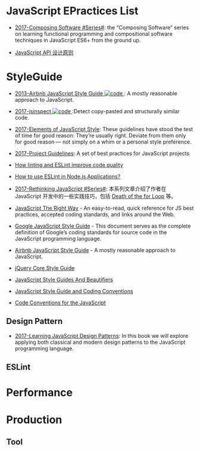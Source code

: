 # JavaScript EPractices List

- [2017-Composing Software #Series#](https://parg.co/bJ4): the “Composing Software” series on learning functional programming and compositional software techniques in JavaScript ES6+ from the ground up.

- [JavaScript API 设计原则](http://jinlong.github.io/2015/08/31/secrets-of-awesome-javascript-api-design/?utm_source=tuicool)

# StyleGuide

- [2013-Airbnb JavaScript Style Guide ![code](https://martrix-usa.oss-accelerate.aliyuncs.com/logo/code.svg) ](https://github.com/airbnb/javascript): A mostly reasonable approach to JavaScript.

- [2017-jsinspect ![code](https://martrix-usa.oss-accelerate.aliyuncs.com/logo/code.svg) ](https://github.com/danielstjules/jsinspect):Detect copy-pasted and structurally similar code.

- [2017-Elements of JavaScript Style](https://medium.com/javascript-scene/elements-of-javascript-style-caa8821cb99f): These guidelines have stood the test of time for good reason: They’re usually right. Deviate from them only for good reason — not simply on a whim or a personal style preference.

- [2017-Project Guidelines](https://parg.co/bI3): A set of best practices for JavaScript projects

- [How linting and ESLint improve code quality](http://6me.us/J450)

- [How to use ESLint in Node.js Applications?](https://hackernoon.com/how-to-use-eslint-in-node-js-applications-cc4b2298ce55)

- [2017-Rethinking JavaScript #Series#](http://6me.us/Mi8op): 本系列文章介绍了作者在 JavaScript 开发中的一些实践技巧，包括 [Death of the for Loop](https://hackernoon.com/rethinking-javascript-death-of-the-for-loop-c431564c84a8) 等。

- [JavaScript The Right Way](http://jstherightway.org/) - An easy-to-read, quick reference for JS best practices, accepted coding standards, and links around the Web.

- [Google JavaScript Style Guide](https://google.github.io/styleguide/jsguide.html) - This document serves as the complete definition of Google’s coding standards for source code in the JavaScript programming language.

- [Airbnb JavaScript Style Guide](https://github.com/airbnb/javascript) - A mostly reasonable approach to JavaScript.

- [jQuery Core Style Guide](http://contribute.jquery.org/style-guide/js/)

- [JavaScript Style Guides And Beautifiers](https://addyosmani.com/blog/javascript-style-guides-and-beautifiers/)

- [JavaScript Style Guide and Coding Conventions](https://www.w3schools.com/js/js_conventions.asp)

- [Code Conventions for the JavaScript](http://javascript.crockford.com/code.html)

## Design Pattern

- [2017-Learning JavaScript Design Patterns](https://addyosmani.com/resources/essentialjsdesignpatterns/book/): In this book we will explore applying both classical and modern design patterns to the JavaScript programming language.

## ESLint

# Performance

# Production

## Tool
